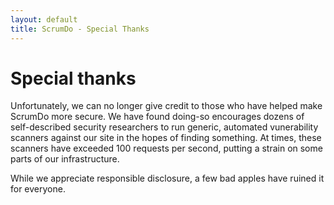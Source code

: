 ```yaml
---
layout: default
title: ScrumDo - Special Thanks
---
```


# Special thanks 

Unfortunately, we can no longer give credit to those who have helped make ScrumDo more secure.
We have found doing-so encourages dozens of self-described security researchers to run
generic, automated vunerability scanners against our site in the hopes of finding something.
At times, these scanners have exceeded 100 requests per second, putting a strain on some
parts of our infrastructure.

While we appreciate responsible disclosure, a few bad apples have ruined it for everyone.